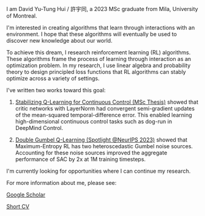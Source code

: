 I am David Yu-Tung Hui / 許宇同, a 2023 MSc graduate from Mila, University of Montreal.

I'm interested in creating algorithms that learn through interactions with an environment.
I hope that these algorithms will eventually be used to discover new knowledge about our world.

To achieve this dream, I research reinforcement learning (RL) algorithms.
These algorithms frame the process of learning through interaction as an optimization problem.
In my research, I use linear algebra and probability theory to design principled loss functions that RL algorithms can stably optimize across a variety of settings. 

I've written two works toward this goal:
1. [Stabilizing Q-Learning for Continuous Control (MSc Thesis)](https://papyrus.bib.umontreal.ca/xmlui/bitstream/handle/1866/32085/Hui_David_Yu-Tung_2022_memoire.pdf)
showed that critic networks with LayerNorm had convergent semi-gradient updates of the mean-squared temporal-difference error.
This enabled learning high-dimensional continuous control tasks such as dog-run in DeepMind Control.

3. [Double Gumbel Q-Learning (Spotlight @NeurIPS 2023)](https://openreview.net/forum?id=UdaTyy0BNB)
showed that Maximum-Entropy RL has two heteroscedastic Gumbel noise sources.
Accounting for these noise sources improved the aggregate performance of SAC by 2x at 1M training timesteps.

I'm currently looking for opportunities where I can continue my research.

For more information about me, please see:

[Google Scholar](https://scholar.google.com/citations?user=pXHOdMwAAAAJ&hl=en)

[Short CV](https://dyth.github.io/CV_DavidYu_TungHui.pdf)
